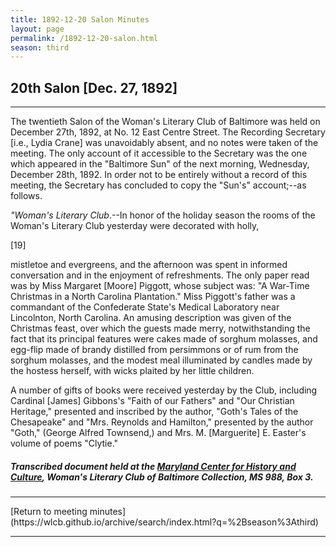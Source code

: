 ```yaml
---
title: 1892-12-20 Salon Minutes
layout: page
permalink: /1892-12-20-salon.html
season: third
---
```


<style>
    #maincontent{
        font-size:1.4em;
    }
</style>
## 20th Salon [Dec. 27, 1892]
<hr>

The twentieth Salon of the Woman's Literary Club of Baltimore was held on December 27th, 1892, at No. 12 East Centre Street. The Recording Secretary [i.e., Lydia Crane] was unavoidably absent, and no notes were taken of the meeting. The only account of it accessible to the Secretary was the one which appeared in the "Baltimore Sun" of the next morning, Wednesday, December 28th, 1892. In order not to be entirely without a record of this meeting, the Secretary has concluded to copy the "Sun's" account;--as follows.

_"Woman's Literary Club_.--In honor of the holiday season the rooms of the Woman's Literary Club yesterday were decorated with holly,

[19]

mistletoe and evergreens, and the afternoon was spent in informed conversation and in the enjoyment of refreshments. The only paper read was by Miss Margaret [Moore] Piggott, whose subject was: "A War-Time Christmas in a North Carolina Plantation." Miss Piggott's father was a commandant of the Confederate State's Medical Laboratory near Lincolnton, North Carolina. An amusing description was given of the Christmas feast, over which the guests made merry, notwithstanding the fact that its principal features were cakes made of sorghum molasses, and egg-flip made of brandy distilled from persimmons or of rum from the sorghum molasses, and the modest meal illuminated by candles made by the hostess herself, with wicks plaited by her little children.

A number of gifts of books were received yesterday by the Club, including Cardinal [James] Gibbons's "Faith of our Fathers" and "Our Christian Heritage," presented and inscribed by the author, "Goth's Tales of the Chesapeake" and "Mrs. Reynolds and Hamilton," presented by the author "Goth," (George Alfred Townsend,) and Mrs. M. [Marguerite] E. Easter's volume of poems "Clytie."

##### Transcribed document held at the [Maryland Center for History and Culture](http://mdhs.org/), Woman's Literary Club of Baltimore Collection, MS 988, Box 3. 

<hr>
[Return to meeting minutes](https://wlcb.github.io/archive/search/index.html?q=%2Bseason%3Athird)
<hr>